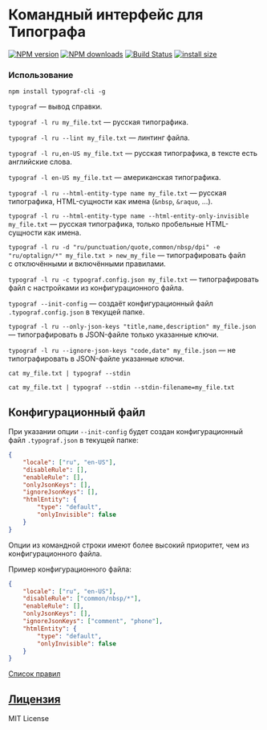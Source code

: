 Командный интерфейс для Типографа
=============================
[![NPM version](https://img.shields.io/npm/v/typograf-cli.svg?style=flat)](https://www.npmjs.com/package/typograf-cli)
[![NPM downloads](https://img.shields.io/npm/dm/typograf-cli.svg?style=flat)](https://www.npmjs.com/package/typograf-cli)
[![Build Status](https://img.shields.io/travis/typograf/typograf-cli.svg?style=flat)](https://travis-ci.org/typograf/typograf-cli)
[![install size](https://packagephobia.com/badge?p=typograf-cli)](https://packagephobia.com/result?p=typograf-cli)

### Использование
```
npm install typograf-cli -g
```

`typograf` — вывод справки.

`typograf -l ru my_file.txt` — русская типографика.

`typograf -l ru --lint my_file.txt` — линтинг файла.

`typograf -l ru,en-US my_file.txt` — русская типографика, в тексте есть английские слова.

`typograf -l en-US my_file.txt` — американская типографика.

`typograf -l ru --html-entity-type name my_file.txt` — русская типографика, HTML-сущности как имена (`&nbsp`, `&raquo`, …).

`typograf -l ru --html-entity-type name --html-entity-only-invisible my_file.txt` — русская типографика, только пробельные HTML-сущности как имена.

`typograf -l ru -d "ru/punctuation/quote,common/nbsp/dpi" -e "ru/optalign/*" my_file.txt > new_my_file` — типографировать файл с отключёнными и включёнными правилами.

`typograf -l ru -c typograf.config.json my_file.txt` — типографировать файл с настройками из конфигурационного файла.

`typograf --init-config` — создаёт конфигурационный файл `.typograf.config.json` в текущей папке.

`typograf -l ru --only-json-keys "title,name,description" my_file.json` — типографировать в JSON-файле только указанные ключи.

`typograf -l ru --ignore-json-keys "code,date" my_file.json` — не типографировать в JSON-файле указанные ключи.

`cat my_file.txt | typograf --stdin`

`cat my_file.txt | typograf --stdin --stdin-filename=my_file.txt`

## Конфигурационный файл
При указании опции `--init-config` будет создан конфигурационный файл `.typograf.json` в текущей папке:
```json
{
    "locale": ["ru", "en-US"],
    "disableRule": [],
    "enableRule": [],
    "onlyJsonKeys": [],
    "ignoreJsonKeys": [],
    "htmlEntity": {
        "type": "default",
        "onlyInvisible": false
    }
}
```
Опции из командной строки имеют более высокий приоритет, чем из конфигурационного файла.

Пример конфигурационного файла:
```json
{
    "locale": ["ru", "en-US"],
    "disableRule": ["common/nbsp/*"],
    "enableRule": [],
    "onlyJsonKeys": [],
    "ignoreJsonKeys": ["comment", "phone"],
    "htmlEntity": {
        "type": "default",
        "onlyInvisible": false
    }
}
```
[Список правил](https://github.com/typograf/typograf/blob/dev/docs/RULES.ru.md)


## [Лицензия](./LICENSE.md)
MIT License

